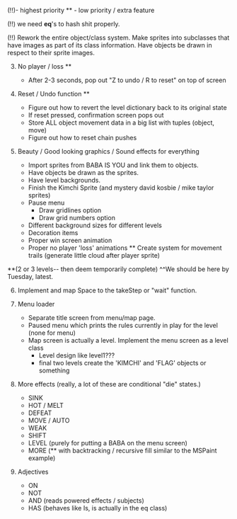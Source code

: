 (!!)- highest priority 
** - low priority / extra feature

(!!) we need __eq__'s to hash shit properly. 

(!!) Rework the entire object/class system. Make sprites into subclasses that have images as part of its class information. Have objects be drawn in respect to their sprite images. 

3. No player / loss ** 
    - After 2-3 seconds, pop out "Z to undo / R to reset" on top of screen

4. Reset / Undo function  ** 
    - Figure out how to revert the level dictionary back to its original state
    - If reset pressed, confirmation screen pops out
    - Store ALL object movement data in a big list with tuples (object, move)
    - Figure out how to reset chain pushes

5. Beauty / Good looking graphics / Sound effects for everything
    - Import sprites from BABA IS YOU and link them to objects. 
    - Have objects be drawn as the sprites.
    - Have level backgrounds.
    - Finish the Kimchi Sprite (and mystery david kosbie / mike taylor sprites)
    - Pause menu
        - Draw gridlines option
        - Draw grid numbers option
    - Different background sizes for different levels
    - Decoration items
    - Proper win screen animation
    - Proper no player 'loss' animations
    ** Create system for movement trails (generate little cloud after player sprite)

**(2 or 3 levels-- then deem temporarily complete) 
    ^^We should be here by Tuesday, latest.
    
6. Implement and map Space to the takeStep or "wait" function. 

7. Menu loader 
    - Separate title screen from menu/map page. 
    - Paused menu which prints the rules currently in play for the level (none for menu)
    - Map screen is actually a level. Implement the menu screen as a level class
        - Level design like level1???
        - final two levels create the 'KIMCHI' and 'FLAG' objects or something

8. More effects 
    (really, a lot of these are conditional "die" states.)
    - SINK
    - HOT / MELT
    - DEFEAT
    - MOVE / AUTO
    - WEAK
    - SHIFT 
    - LEVEL (purely for putting a BABA on the menu screen)
    - MORE  (** with backtracking / recursive fill similar to the MSPaint example)

9. Adjectives
    - ON
    - NOT 
    - AND (reads powered effects / subjects)
    - HAS (behaves like Is, is actually in the eq class)
